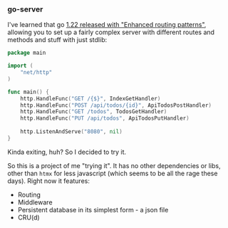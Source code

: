 ### go-server

I've learned that go [1.22 released with "Enhanced routing patterns"](https://tip.golang.org/doc/go1.22), allowing you to set up a fairly complex server with different routes and methods and stuff with just stdlib:
```go
package main

import (
	"net/http"
)

func main() {
	http.HandleFunc("GET /{$}", IndexGetHandler)
	http.HandleFunc("POST /api/todos/{id}", ApiTodosPostHandler)
	http.HandleFunc("GET /todos", TodosGetHandler)
	http.HandleFunc("PUT /api/todos", ApiTodosPutHandler)
	
	http.ListenAndServe("8080", nil)
}
```

Kinda exiting, huh? So I decided to try it.

So this is a project of me "trying it". It has no other dependencies or libs, other than `htmx` for less javascript (which seems to be all the rage these days). Right now it features:

- Routing
- Middleware
- Persistent database in its simplest form - a json file
- CRU(d)
